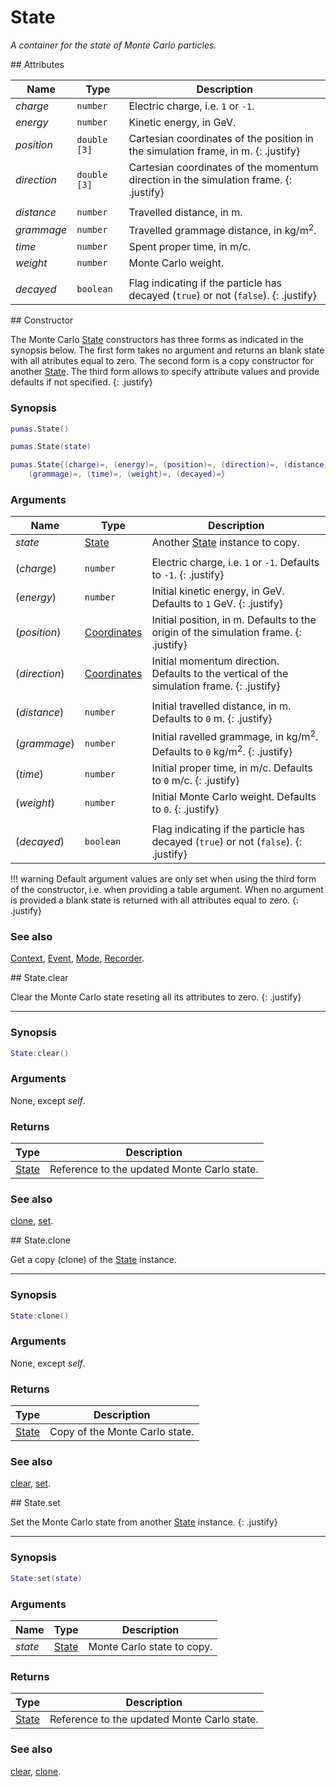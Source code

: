 # State
_A container for the state of Monte Carlo particles._


<div markdown="1" class="shaded-box fancy">
## Attributes

|Name|Type|Description|
|----|----|-----------|
|*charge*   |`number`    | Electric charge, i.e. `1` or `-1`. |
|*energy*   |`number`    | Kinetic energy, in GeV. |
|*position* |`double [3]`| Cartesian coordinates of the position in the simulation frame, in m. {: .justify} |
|*direction*|`double [3]`| Cartesian coordinates of the momentum direction in the simulation frame. {: .justify} |
|||
|*distance* |`number`    | Travelled distance, in m. |
|*grammage* |`number`    | Travelled grammage distance, in kg/m<sup>2</sup>. |
|*time*     |`number`    | Spent proper time, in m/c. |
|*weight*   |`number`    | Monte Carlo weight. |
|||
|*decayed*  |`boolean`   | Flag indicating if the particle has decayed (`true`) or not (`false`). {: .justify} |
</div>


<div markdown="1" class="shaded-box fancy">
## Constructor

The Monte Carlo [State](State.md) constructors has three forms as indicated in
the synopsis below. The first form takes no argument and returns an blank state
with all atributes equal to zero. The second form is a copy constructor for
another [State](State.md). The third form allows to specify attribute values and
provide defaults if not specified.
{: .justify}

### Synopsis

```lua
pumas.State()

pumas.State(state)

pumas.State{(charge)=, (energy)=, (position)=, (direction)=, (distance)=,
    (grammage)=, (time)=, (weight)=, (decayed)=}
```

### Arguments

|Name|Type|Description|
|----|----|-----------|
|*state*|[State](State.md)| Another [State](State.md) instance to copy. |
|||
|(*charge*)   |`number`                        | Electric charge, i.e. `1` or `-1`. Defaults to `-1`. {: .justify} |
|(*energy*)   |`number`                        | Initial kinetic energy, in GeV. Defaults to `1` GeV. {: .justify} |
|(*position*) |[Coordinates](../Coordinates.md)| Initial position, in m. Defaults to the origin of the simulation frame. {: .justify} |
|(*direction*)|[Coordinates](../Coordinates.md)| Initial momentum direction. Defaults to the vertical of the simulation frame. {: .justify} |
|||
|(*distance*) |`number`    | Initial travelled distance, in m. Defaults to `0` m. {: .justify} |
|(*grammage*) |`number`    | Initial ravelled grammage, in kg/m<sup>2</sup>. Defaults to `0` kg/m<sup>2</sup>. {: .justify} |
|(*time*)     |`number`    | Initial proper time, in m/c. Defaults to `0` m/c. {: .justify} |
|(*weight*)   |`number`    | Initial Monte Carlo weight. Defaults to `0`. {: .justify} |
|||
|(*decayed*)  |`boolean`   | Flag indicating if the particle has decayed (`true`) or not (`false`). {: .justify} |

!!! warning
    Default argument values are only set when using the third form of the
    constructor, i.e. when providing a table argument. When no argument is
    provided a blank state is returned with all attributes equal to zero.
    {: .justify}

### See also

[Context](Context.md),
[Event](Event.md),
[Mode](Mode.md),
[Recorder](Recorder.md).
</div>


<div markdown="1" class="shaded-box fancy">
## State.clear

Clear the Monte Carlo state reseting all its attributes to zero.
{: .justify}

---

### Synopsis

```lua
State:clear()
```

### Arguments

None, except *self*.

### Returns

|Type|Description|
|----|-----------|
|[State](State.md)| Reference to the updated Monte Carlo state.|

### See also

[clone](#stateclone),
[set](#stateset).
</div>


<div markdown="1" class="shaded-box fancy">
## State.clone

Get a copy (clone) of the [State](State.md) instance.

---

### Synopsis

```lua
State:clone()
```

### Arguments

None, except *self*.

### Returns

|Type|Description|
|----|-----------|
|[State](State.md)| Copy of the Monte Carlo state.|

### See also

[clear](#stateclear),
[set](#stateset).
</div>


<div markdown="1" class="shaded-box fancy">
## State.set

Set the Monte Carlo state from another [State](State.md) instance.
{: .justify}

---

### Synopsis

```lua
State:set(state)
```

### Arguments

|Name|Type|Description|
|----|----|-----------|
|*state*|[State](State.md)| Monte Carlo state to copy.|

### Returns

|Type|Description|
|----|-----------|
|[State](State.md)| Reference to the updated Monte Carlo state.|

### See also

[clear](#stateclear),
[clone](#stateclone).
</div>
